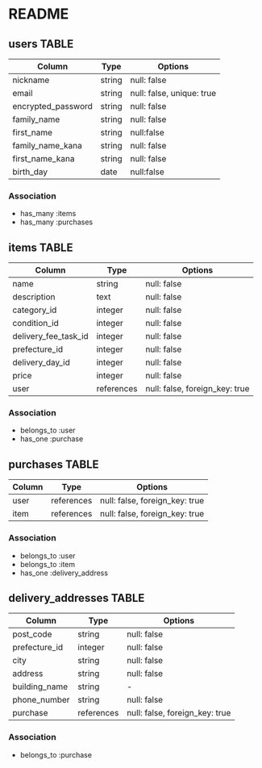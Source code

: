 # README

## users TABLE

|Column|Type|Options|
|-|-|-|
|nickname|string|null: false|
|email|string|null: false, unique: true|
|encrypted_password|string|null: false|
|family_name|string|null: false|
|first_name|string|null:false|
|family_name_kana|string|null: false|
|first_name_kana|string|null: false|
|birth_day|date|null:false|

### Association
  - has_many :items
  - has_many :purchases

## items TABLE

|Column|Type|Options|
|-|-|-|
|name|string|null: false|
|description|text|null: false|
|category_id|integer|null: false|
|condition_id|integer|null: false|
|delivery_fee_task_id|integer|null: false|
|prefecture_id|integer|null: false|
|delivery_day_id|integer|null: false|
|price|integer|null: false|
|user|references|null: false, foreign_key: true|

### Association
  - belongs_to :user
  - has_one :purchase

## purchases TABLE

|Column|Type|Options|
|-|-|-|
|user|references|null: false, foreign_key: true|
|item|references|null: false, foreign_key: true|

### Association
  - belongs_to :user
  - belongs_to :item
  - has_one :delivery_address

## delivery_addresses TABLE

|Column|Type|Options|
|-|-|-|
|post_code|string|null: false|
|prefecture_id|integer|null: false|
|city|string|null: false|
|address|string|null: false|
|building_name|string|-|
|phone_number|string|null: false|
|purchase|references|null: false, foreign_key: true|

### Association
- belongs_to :purchase


